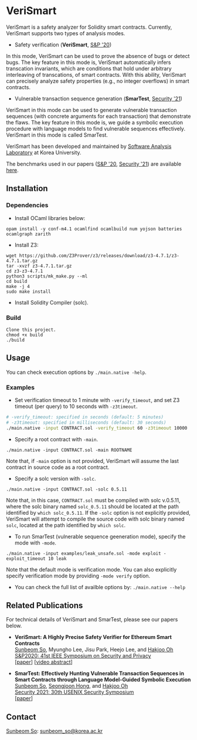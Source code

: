 # VeriSmart
VeriSmart is a safety analyzer for Solidity smart contracts. Currently, VeriSmart supports two types of analysis modes.
- Safety verification (**VeriSmart**, [S&P '20](https://arxiv.org/abs/1908.11227))

In this mode, VeriSmart can be used to prove the absence of bugs or detect bugs. The key feature in this mode is, VeriSmart automatically infers transcation invariants, which are conditions that hold under arbitrary interleaving of transcations, of smart contracts. With this ability, VeriSmart can precisely analyze safety properties (e.g., no integer overflows) in smart contracts.

- Vulnerable transaction sequence generation (**SmarTest**, [Security '21](http://prl.korea.ac.kr/~ssb920/papers/sec21.pdf))

VeriSmart in this mode can be used to generate vulnerable transaction sequences (with concrete arguments for each transaction) that demonstrate the flaws. The key feature in this mode is, we guide a symbolic execution procedure with language models to find vulnerable sequences effectively. VeriSmart in this mode is called SmarTest.

VeriSmart has been developed and maintained by [Software Analysis Laboratory](http://prl.korea.ac.kr/~pronto/home/) at Korea University.

The benchmarks used in our papers ([S&P '20](https://arxiv.org/abs/1908.11227), [Security '21](http://prl.korea.ac.kr/~ssb920/papers/sec21.pdf)) are available [here](https://github.com/kupl/VeriSmart-benchmarks).

## Installation
### Dependencies
- Install OCaml libraries below:
```
opam install -y conf-m4.1 ocamlfind ocamlbuild num yojson batteries ocamlgraph zarith
```

- Install Z3:
```
wget https://github.com/Z3Prover/z3/releases/download/z3-4.7.1/z3-4.7.1.tar.gz
tar -xvzf z3-4.7.1.tar.gz
cd z3-z3-4.7.1
python3 scripts/mk_make.py --ml
cd build
make -j 4
sudo make install
```

- Install Solidity Compiler (solc).

### Build
```
Clone this project.
chmod +x build
./build
```

## Usage
You can check execution options by `./main.native -help`.
### Examples
- Set verification timeout to 1 minute with `-verify_timeout`, and set Z3 timeout (per query) to 10 seconds with `-z3timeout`.
```bash
# -verify_timeout: specified in seconds (default: 5 minutes)
# -z3timeout: specified in milliseconds (default: 30 seconds)
./main.native -input CONTRACT.sol -verify_timeout 60 -z3timeout 10000
```

- Specify a root contract with `-main`.
```
./main.native -input CONTRACT.sol -main ROOTNAME
```
Note that, if `-main` option is not provided, VeriSmart will assume the last contract in source code as a root contract.

- Specify a solc version with `-solc`.
```
./main.native -input CONTRACT.sol -solc 0.5.11
```
Note that, in this case, `CONTRACT.sol` must be compiled with solc v.0.5.11,
where the solc binary named `solc_0.5.11` should be located at the path identified by `which solc_0.5.11`.
If the `-solc` option is not explicitly provided,
VeriSmart will attempt to compile the source code with solc binary named `solc`, located at the path identified by `which solc`.

- To run SmarTest (vulnerable sequence geeneration mode), specify the mode with `-mode`.
```
./main.native -input examples/leak_unsafe.sol -mode exploit -exploit_timeout 10 leak
```
Note that the default mode is verification mode. You can also explicitly specify verification mode by providing `-mode verify` option.

- You can check the full list of availble options by: `./main.native --help`

## Related Publications
For technical details of VeriSmart and SmarTest, please see our papers below.

* **VeriSmart: A Highly Precise Safety Verifier for Ethereum Smart Contracts** <br/>
  [Sunbeom So](https://sites.google.com/site/sunbeomsoprl/), Myungho Lee, Jisu Park, Heejo Lee, and [Hakjoo Oh](http://prl.korea.ac.kr/~pronto/home/) <br/>
  [S&P2020: 41st IEEE Symposium on Security and Privacy](https://www.ieee-security.org/TC/SP2020/) <br/>
  \[[paper](https://arxiv.org/abs/1908.11227)\] \[[video abstract](https://www.youtube.com/watch?v=OIqjKqVm-F4)\]

* **SmarTest: Effectively Hunting Vulnerable Transaction Sequences in Smart Contracts through Language Model-Guided Symbolic Execution** <br/>
  [Sunbeom So](https://sites.google.com/site/sunbeomsoprl/), [Seongjoon Hong](http://prl.korea.ac.kr/~june/), and [Hakjoo Oh](http://prl.korea.ac.kr/~pronto/home/) <br/>
  [Security 2021: 30th USENIX Security Symposium](https://www.usenix.org/conference/usenixsecurity21) <br/>
  \[[paper](http://prl.korea.ac.kr/~ssb920/papers/sec21.pdf)\]

## Contact
[Sunbeom So](https://sites.google.com/site/sunbeomsoprl/): sunbeom_so@korea.ac.kr

